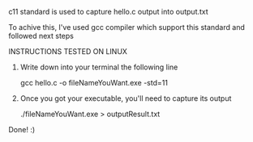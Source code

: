 c11 standard is used to capture hello.c output into output.txt


To achive this, I've used gcc compiler which support this standard and followed next steps


INSTRUCTIONS TESTED ON LINUX


1. Write down into your terminal the following line

   gcc hello.c -o fileNameYouWant.exe -std=11



2. Once you got your executable, you'll need to capture its output

   ./fileNameYouWant.exe > outputResult.txt

Done! :)
